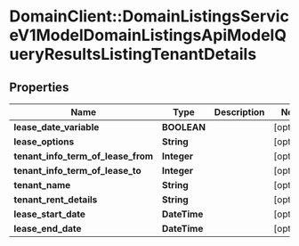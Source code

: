 # DomainClient::DomainListingsServiceV1ModelDomainListingsApiModelQueryResultsListingTenantDetails

## Properties
Name | Type | Description | Notes
------------ | ------------- | ------------- | -------------
**lease_date_variable** | **BOOLEAN** |  | [optional] 
**lease_options** | **String** |  | [optional] 
**tenant_info_term_of_lease_from** | **Integer** |  | [optional] 
**tenant_info_term_of_lease_to** | **Integer** |  | [optional] 
**tenant_name** | **String** |  | [optional] 
**tenant_rent_details** | **String** |  | [optional] 
**lease_start_date** | **DateTime** |  | [optional] 
**lease_end_date** | **DateTime** |  | [optional] 


